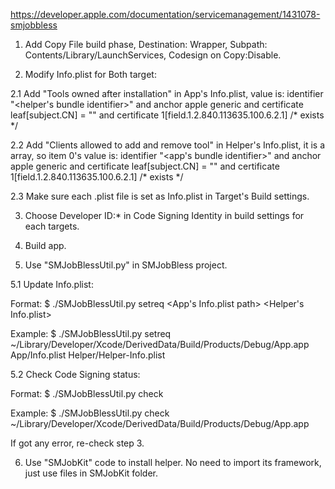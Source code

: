 <https://developer.apple.com/documentation/servicemanagement/1431078-smjobbless>

1. Add Copy File build phase, Destination: Wrapper, Subpath: Contents/Library/LaunchServices, Codesign on Copy:Disable.

2. Modify Info.plist for Both target:

  2.1 Add "Tools owned after installation" in App's Info.plist, value is: identifier "<helper's bundle identifier>" and anchor apple generic and certificate leaf[subject.CN] = "<Certificate Name>" and certificate 1[field.1.2.840.113635.100.6.2.1] /* exists */

  2.2 Add "Clients allowed to add and remove tool" in Helper's Info.plist, it is a array, so item 0's value is: identifier "<app's bundle identifier>" and anchor apple generic and certificate leaf[subject.CN] = "<Certificate Name>" and certificate 1[field.1.2.840.113635.100.6.2.1] /* exists */

  2.3 Make sure each .plist file is set as Info.plist in Target's Build settings.

3. Choose Developer ID:* in Code Signing Identity in build settings for each targets.

4. Build app.

5. Use "SMJobBlessUtil.py" in SMJobBless project.

  5.1 Update Info.plist:

  Format: $ ./SMJobBlessUtil.py setreq <App path> <App's Info.plist path> <Helper's Info.plist>

  Example: $ ./SMJobBlessUtil.py setreq ~/Library/Developer/Xcode/DerivedData/Build/Products/Debug/App.app App/Info.plist Helper/Helper-Info.plist
  
  5.2 Check Code Signing status:
  
  Format: $ ./SMJobBlessUtil.py check <App path>
  
  Example: $ ./SMJobBlessUtil.py check ~/Library/Developer/Xcode/DerivedData/Build/Products/Debug/App.app
  
  If got any error, re-check step 3.
  
6. Use "SMJobKit" code to install helper. No need to import its framework, just use files in SMJobKit folder.
